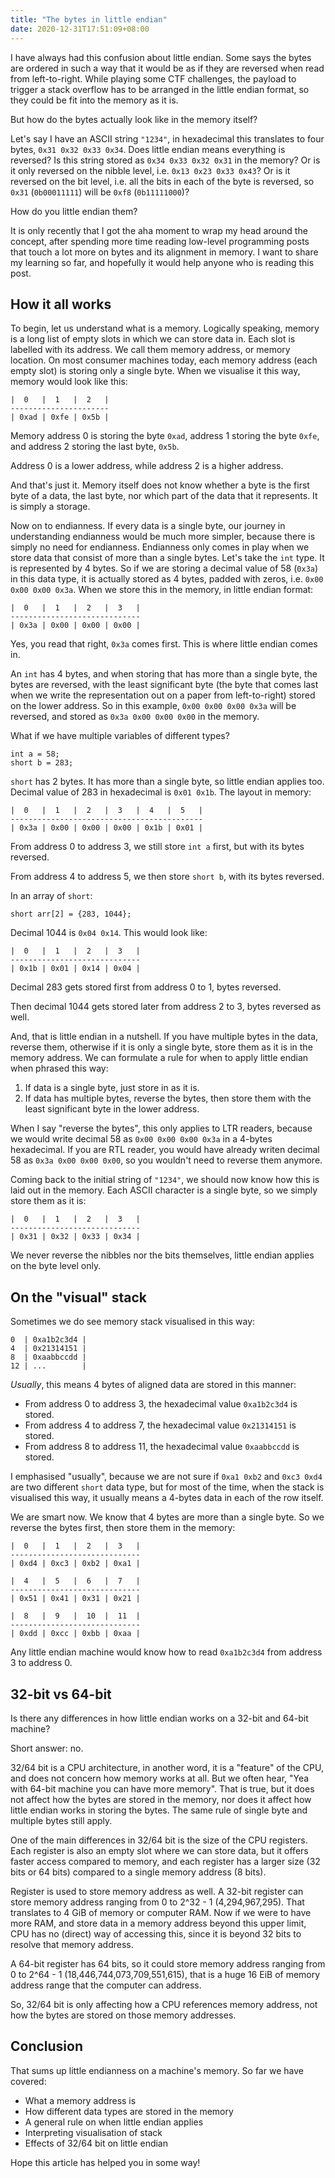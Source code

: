 ```yaml
---
title: "The bytes in little endian"
date: 2020-12-31T17:51:09+08:00
---
```

I have always had this confusion about little endian. Some says the bytes are ordered in such a way that it would be as if they are reversed when read from left-to-right. While playing some CTF challenges, the payload to trigger a stack overflow has to be arranged in the little endian format, so they could be fit into the memory as it is.

But how do the bytes actually look like in the memory itself?

Let's say I have an ASCII string `"1234"`, in hexadecimal this translates to four bytes, `0x31 0x32 0x33 0x34`. Does little endian means everything is reversed? Is this string stored as `0x34 0x33 0x32 0x31` in the memory? Or is it only reversed on the nibble level, i.e. `0x13 0x23 0x33 0x43`? Or is it reversed on the bit level, i.e. all the bits in each of the byte is reversed, so `0x31` (`0b00011111`) will be `0xf8` (`0b11111000`)?

How do you little endian them?

It is only recently that I got the aha moment to wrap my head around the concept, after spending more time reading low-level programming posts that touch a lot more on bytes and its alignment in memory. I want to share my learning so far, and hopefully it would help anyone who is reading this post.

## How it all works

To begin, let us understand what is a memory. Logically speaking, memory is a long list of empty slots in which we can store data in. Each slot is labelled with its address. We call them memory address, or memory location. On most consumer machines today, each memory address (each empty slot) is storing only a single byte. When we visualise it this way, memory would look like this:

```
|  0   |  1   |  2   |
----------------------
| 0xad | 0xfe | 0x5b |
```

Memory address 0 is storing the byte `0xad`, address 1 storing the byte `0xfe`, and address 2 storing the last byte, `0x5b`.

Address 0 is a lower address, while address 2 is a higher address.

And that's just it. Memory itself does not know whether a byte is the first byte of a data, the last byte, nor which part of the data that it represents. It is simply a storage.

Now on to endianness. If every data is a single byte, our journey in understanding endianness would be much more simpler, because there is simply no need for endianness. Endianness only comes in play when we store data that consist of more than a single bytes. Let's take the `int` type. It is represented by 4 bytes. So if we are storing a decimal value of 58 (`0x3a`) in this data type, it is actually stored as 4 bytes, padded with zeros, i.e. `0x00 0x00 0x00 0x3a`. When we store this in the memory, in little endian format:

```
|  0   |  1   |  2   |  3   |
-----------------------------
| 0x3a | 0x00 | 0x00 | 0x00 |
```

Yes, you read that right, `0x3a` comes first. This is where little endian comes in.

An `int` has 4 bytes, and when storing that has more than a single byte, the bytes are reversed, with the least significant byte (the byte that comes last when we write the representation out on a paper from left-to-right) stored on the lower address. So in this example, `0x00 0x00 0x00 0x3a` will be reversed, and stored as `0x3a 0x00 0x00 0x00` in the memory.

What if we have multiple variables of different types?

```
int a = 58;
short b = 283;
```

`short` has 2 bytes. It has more than a single byte, so little endian applies too. Decimal value of 283 in hexadecimal is `0x01 0x1b`. The layout in memory:

```
|  0   |  1   |  2   |  3   |  4   |  5   |
-------------------------------------------
| 0x3a | 0x00 | 0x00 | 0x00 | 0x1b | 0x01 |
```

From address 0 to address 3, we still store `int a` first, but with its bytes reversed.

From address 4 to address 5, we then store `short b`, with its bytes reversed.

In an array of `short`:

```
short arr[2] = {283, 1044};
```

Decimal 1044 is `0x04 0x14`. This would look like:

```
|  0   |  1   |  2   |  3   |
-----------------------------
| 0x1b | 0x01 | 0x14 | 0x04 |
```

Decimal 283 gets stored first from address 0 to 1, bytes reversed.

Then decimal 1044 gets stored later from address 2 to 3, bytes reversed as well.

And, that is little endian in a nutshell. If you have multiple bytes in the data, reverse them, otherwise if it is only a single byte, store them as it is in the memory address. We can formulate a rule for when to apply little endian when phrased this way:

  1. If data is a single byte, just store in as it is.
  1. If data has multiple bytes, reverse the bytes, then store them with the least significant byte in the lower address.

When I say "reverse the bytes", this only applies to LTR readers, because we would write decimal 58 as `0x00 0x00 0x00 0x3a` in a 4-bytes hexadecimal. If you are RTL reader, you would have already writen decimal 58 as `0x3a 0x00 0x00 0x00`, so you wouldn't need to reverse them anymore.

Coming back to the initial string of `"1234"`, we should now know how this is laid out in the memory. Each ASCII character is a single byte, so we simply store them as it is:

```
|  0   |  1   |  2   |  3   |
-----------------------------
| 0x31 | 0x32 | 0x33 | 0x34 |
```

We never reverse the nibbles nor the bits themselves, little endian applies on the byte level only.

## On the "visual" stack

Sometimes we do see memory stack visualised in this way:

```
0  | 0xa1b2c3d4 |
4  | 0x21314151 |
8  | 0xaabbccdd |
12 | ...        |
```

_Usually_, this means 4 bytes of aligned data are stored in this manner:

  - From address 0 to address 3, the hexadecimal value `0xa1b2c3d4` is stored.
  - From address 4 to address 7, the hexadecimal value `0x21314151` is stored.
  - From address 8 to address 11, the hexadecimal value `0xaabbccdd` is stored.

I emphasised "usually", because we are not sure if `0xa1 0xb2` and `0xc3 0xd4` are two different `short` data type, but for most of the time, when the stack is visualised this way, it usually means a 4-bytes data in each of the row itself.

We are smart now. We know that 4 bytes are more than a single byte. So we reverse the bytes first, then store them in the memory:

```
|  0   |  1   |  2   |  3   |
-----------------------------
| 0xd4 | 0xc3 | 0xb2 | 0xa1 |

|  4   |  5   |  6   |  7   |
-----------------------------
| 0x51 | 0x41 | 0x31 | 0x21 |

|  8   |  9   |  10  |  11  |
-----------------------------
| 0xdd | 0xcc | 0xbb | 0xaa |
```

Any little endian machine would know how to read `0xa1b2c3d4` from address 3 to address 0.

## 32-bit vs 64-bit

Is there any differences in how little endian works on a 32-bit and 64-bit machine?

Short answer: no.

32/64 bit is a CPU architecture, in another word, it is a "feature" of the CPU, and does not concern how memory works at all. But we often hear, "Yea with 64-bit machine you can have more memory". That is true, but it does not affect how the bytes are stored in the memory, nor does it affect how little endian works in storing the bytes. The same rule of single byte and multiple bytes still apply.

One of the main differences in 32/64 bit is the size of the CPU registers. Each register is also an empty slot where we can store data, but it offers faster access compared to memory, and each register has a larger size (32 bits or 64 bits) compared to a single memory address (8 bits).

Register is used to store memory address as well. A 32-bit register can store memory address ranging from 0 to 2^32 - 1 (4,294,967,295). That translates to 4 GiB of memory or computer RAM. Now if we were to have more RAM, and store data in a memory address beyond this upper limit, CPU has no (direct) way of accessing this, since it is beyond 32 bits to resolve that memory address.

A 64-bit register has 64 bits, so it could store memory address ranging from 0 to 2^64 - 1 (18,446,744,073,709,551,615), that is a huge 16 EiB of memory address range that the computer can address.

So, 32/64 bit is only affecting how a CPU references memory address, not how the bytes are stored on those memory addresses.

## Conclusion

That sums up little endianness on a machine's memory. So far we have covered:

  - What a memory address is
  - How different data types are stored in the memory
  - A general rule on when little endian applies
  - Interpreting visualisation of stack
  - Effects of 32/64 bit on little endian

Hope this article has helped you in some way!
